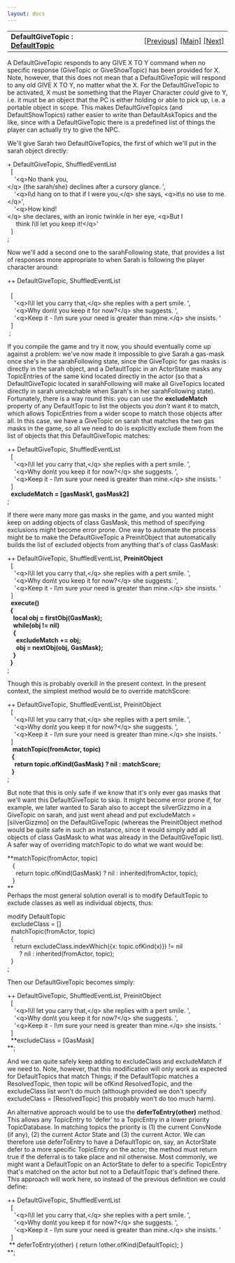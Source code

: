 ```yaml
---
layout: docs
---
```

<table width="100%" data-border="0" data-cellspacing="0"
data-cellpadding="3" data-bgcolor="#C0C0C0">
<colgroup>
<col style="width: 50%" />
<col style="width: 50%" />
</colgroup>
<tbody>
<tr>
<td style="text-align: left;"><strong>DefaultGiveTopic : <a
href="defaulttopics-overview.html">DefaultTopic</a><br />
</strong></td>
<td style="text-align: right;"><a
href="defaultasktelltopic.html">[Previous]</a> <a
href="generalintroduction.html">[Main]</a> <a
href="defaultshowtopic.html">[Next]</a></td>
</tr>
</tbody>
</table>

  
A DefaultGiveTopic responds to any GIVE X TO Y command when no specific
response (GiveTopic or GiveShowTopic) has been provided for X. Note,
however, that this does not mean that a DefaultGiveTopic will respond to
any old GIVE X TO Y, no matter what the X. For the DefaultGiveTopic to
be activated, X must be something that the Player Character *could* give
to Y, i.e. it must be an object that the PC is either holding or able to
pick up, i.e. a portable object in scope. This makes DefaultGiveTopics
(and DefaultShowTopics) rather easier to write than DefaultAskTopics and
the like, since with a DefaultGiveTopic there is a predefined list of
things the player can actually try to give the NPC.  
  
We'll give Sarah two DefaultGiveTopics, the first of which we'll put in
the sarah object directly:  
  
+ DefaultGiveTopic, ShuffledEventList    
  \[  
    '\<q\>No thank you,\</q\> {the sarah/she} declines after a cursory glance. ',     
    '\<q\>I\\d hang on to that if I were you,\</q\> she says, \<q\>it\\s no use to me.\</q\>',  
    '\<q\>How kind!\</q\> she declares, with an ironic twinkle in her eye, \<q\>But I  
     think I\\ll let you keep it!\</q\>'  
  \]  
;  
  
Now we'll add a second one to the sarahFollowing state, that provides a
list of responses more appropriate to when Sarah is following the player
character around:  
  
++ DefaultGiveTopic, ShuffledEventList  
    
  \[  
    '\<q\>I\\ll let you carry that,\</q\> she replies with a pert smile. ',  
    '\<q\>Why don\\t you keep it for now?\</q\> she suggests. ',  
    '\<q\>Keep it - I\\m sure your need is greater than mine.\</q\> she insists. '    
  \]  
 ;  
  
If you compile the game and try it now, you should eventually come up
against a problem: we've now made it impossible to give Sarah a gas-mask
once she's in the sarahFollowing state, since the GiveTopic for gas
masks is directly in the sarah object, and a DefaultTopic in an
ActorState masks any TopicEntries of the same kind located directly in
the actor (so that a DefaultGiveTopic located in sarahFollowing will
make all GiveTopics located directly in sarah unreachable when Sarah's
in her sarahFollowing state). Fortunately, there is a way round this:
you can use the **excludeMatch** property of any DefaultTopic to list
the objects you *don't* want it to match, which allows TopicEntries from
a wider scope to match those objects after all. In this case, we have a
GiveTopic on sarah that matches the two gas masks in the game, so all we
need to do is explicitly exclude them from the list of objects that this
DefaultGiveTopic matches:  
  
  
++ DefaultGiveTopic, ShuffledEventList    
  \[  
    '\<q\>I\\ll let you carry that,\</q\> she replies with a pert smile. ',  
    '\<q\>Why don\\t you keep it for now?\</q\> she suggests. ',  
    '\<q\>Keep it - I\\m sure your need is greater than mine.\</q\> she insists. '    
  \]  
  **excludeMatch = \[gasMask1, gasMask2\]**  
;  
  
If there were many more gas masks in the game, and you wanted might keep
on adding objects of class GasMask, this method of specifying exclusions
might become error prone. One way to automate the process might be to
make the DefaultGiveTopic a PreinitObject that automatically builds the
list of excluded objects from anything that's of class GasMask:  
  
++ DefaultGiveTopic, ShuffledEventList, **PreinitObject**    
  \[  
    '\<q\>I\\ll let you carry that,\</q\> she replies with a pert smile. ',  
    '\<q\>Why don\\t you keep it for now?\</q\> she suggests. ',  
    '\<q\>Keep it - I\\m sure your need is greater than mine.\</q\> she insists. '    
  \]  
  **execute()  
  {  
    local obj = firstObj(GasMask);  
    while(obj != nil)  
    {  
      excludeMatch += obj;  
      obj = nextObj(obj, GasMask);  
    }  
  }**  
;  
  
Though this is probably overkill in the present context. In the present
context, the simplest method would be to override matchScore:  
  
++ DefaultGiveTopic, ShuffledEventList, PreinitObject    
  \[  
    '\<q\>I\\ll let you carry that,\</q\> she replies with a pert smile. ',  
    '\<q\>Why don\\t you keep it for now?\</q\> she suggests. ',  
    '\<q\>Keep it - I\\m sure your need is greater than mine.\</q\> she insists. '    
  \]  
   **matchTopic(fromActor, topic)  
   {  
     return topic.ofKind(GasMask) ? nil : matchScore;  
   }**  
;  
  
But note that this is only safe if we *know* that it's only ever gas
masks that we'll want this DefaultGiveTopic to skip. It might become
error prone if, for example, we later wanted to Sarah also to accept the
silverGizzmo in a GiveTopic on sarah, and just went ahead and put
excludeMatch = \[silverGizzmo\] on the DefaultGiveTopic (whereas the
PreinitObject method would be quite safe in such an instance, since it
would simply add all objects of class GasMask to what was already in the
DefaultGiveTopic list). A safer way of overriding matchTopic to do what
we want would be:  
  
**matchTopic(fromActor, topic)  
   {  
     return topic.ofKind(GasMask) ? nil : inherited(fromActor, topic);  
   }  
**  
Perhaps the most general solution overall is to modify DefaultTopic to
exclude classes as well as individual objects, thus:  
  
modify DefaultTopic  
  excludeClass = \[\]  
  matchTopic(fromActor, topic)  
  {  
    return excludeClass.indexWhich({x: topic.ofKind(x)}) != nil  
       ? nil : inherited(fromActor, topic);  
  }  
;  
  
Then our DefaultGiveTopic becomes simply:  
  
++ DefaultGiveTopic, ShuffledEventList, PreinitObject    
  \[  
    '\<q\>I\\ll let you carry that,\</q\> she replies with a pert smile. ',  
    '\<q\>Why don\\t you keep it for now?\</q\> she suggests. ',  
    '\<q\>Keep it - I\\m sure your need is greater than mine.\</q\> she insists. '    
  \]  
  **excludeClass = \[GasMask\]  
**;  
  
And we can quite safely keep adding to excludeClass and excludeMatch if
we need to. Note, however, that this modification will only work as
expected for DefaultTopics that match Things; if the DefaultTopic
matches a ResolvedTopic, then topic will be ofKind ResolvedTopic, and
the excludeClass list won't do much (although provided we don't specify
excludeClass = \[ResolvedTopic\] this probably won't do too much
harm).  
  
An alternative approach would be to use the **deferToEntry(other)**
method. This allows any TopicEntry to 'defer' to a TopicEntry in a lower
priority TopicDatabase. In matching topics the priority is (1) the
current ConvNode (if any), (2) the current Actor State and (3) the
current Actor. We can therefore use deferToEntry to have a DefaultTopic
on, say, an ActorState defer to a more specific TopicEntry on the actor;
the method must return true if the deferral is to take place and nil
otherwise. Most commonly, we might want a DefaultTopic on an ActorState
to defer to a specific TopicEntry that's matched on the actor but not to
a DefaultTopic that's defined there. This approach will work here, so
instead of the previous definition we could define:  
  
++ DefaultGiveTopic, ShuffledEventList    
  \[  
    '\<q\>I\\ll let you carry that,\</q\> she replies with a pert smile. ',  
    '\<q\>Why don\\t you keep it for now?\</q\> she suggests. ',  
    '\<q\>Keep it - I\\m sure your need is greater than mine.\</q\> she insists. '    
  \]  
 ** deferToEntry(other) { return !other.ofKind(DefaultTopic); }  
**;   
